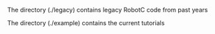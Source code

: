 The directory (./legacy) contains legacy RobotC code from past years

The directory (./example) contains the current tutorials
